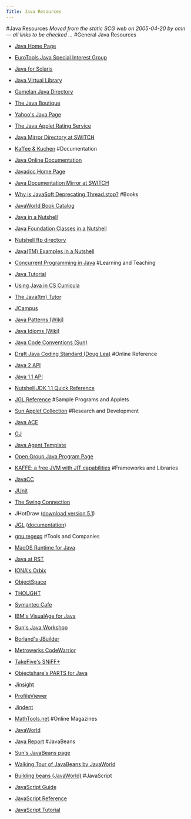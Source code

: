 ```yaml
---
Title: Java Resources
---
```

#Java Resources
<I>Moved from the static SCG web on 2005-04-20 by omn &mdash; all links to be checked ...</I>
#General Java Resources

- [Java Home Page](http://java.sun.com/)
- [EuroTools Java Special Interest Group](http://www.cscs.ch/Official/SoftwareTech/Java-SIG/)
- [Java for Solaris](http://www.sun.com/solaris/java/)
- [Java Virtual Library](http://www.acm.org/~ops/java.html)
- [Gamelan Java Directory](http://www.gamelan.com/) 
- [The Java Boutique](http://javaboutique.internet.com/) 
- [Yahoo's Java Page](http://www.yahoo.com/Computers_and_Internet/Programming_Languages/Java/)
- [The Java Applet Rating Service](http://www.jars.com/)
- [Java Mirror Directory at SWITCH](ftp://sunsite.cnlab-switch.ch/mirror/javasoft/)
- [Kaffee & Kuchen](http://java.seite.net/)
#Documentation

- [Java Online Documentation](http://java.sun.com/docs/) 
- [Javadoc Home Page](http://java.sun.com/products/jdk/javadoc/index.html)
- [Java Documentation Mirror at SWITCH](ftp://sunsite.cnlab-switch.ch/mirror/javasoft/docs/)
- [Why is JavaSoft Deprecating Thread.stop?](http://java.sun.com/products/jdk/1.2/docs/guide/misc/threadPrimitiveDeprecation.html)
#Books

- [JavaWorld Book Catalog](http://www.javaworld.com/javaworld/books/jw-books-index.html)
- [Java in a Nutshell](http://www.ora.com/catalog/javanut3/)
- [Java Foundation Classes in a Nutshell](http://www.ora.com/catalog/jfcnut/)
- [Nutshell ftp directory](ftp://ftp.ora.com/published/oreilly/nutshell/java/)
- [Java(TM) Examples in a Nutshell](http://www.oreilly.com/catalog/jenut/)
- [Concurrent Programming in Java](http://g.oswego.edu/dl/cpj/index.html)
#Learning and Teaching

- [Java Tutorial](http://java.sun.com:80/nav/read/Tutorial/) 
- [Using Java in CS Curricula](http://g.oswego.edu/dl/html/javaInCS.html)
- [The Java(tm) Tutor](http://www.mercury.com/java-tutor/)
- [JCampus](http://www.jcampus.org)
- [Java Patterns (Wiki)](http://c2.com/cgi/wiki?JavaPatterns) 
- [Java Idioms (Wiki)](http://c2.com/cgi/wiki?JavaIdioms) 
- [Java Code Conventions (Sun)](http://java.sun.com/docs/codeconv/index.html)
- [Draft Java Coding Standard (Doug Lea)](http://g.oswego.edu/dl/html/javaCodingStd.html)
#Online Reference

- [Java 2 API](http://java.sun.com/products/jdk/1.2/docs/api/)
- [Java 1.1 API](http://java.sun.com/products/jdk/1.1/docs/api/packages.html) 
- [Nutshell JDK 1.1 Quick Reference](http://www.ora.com/info/java/) 
- [JGL Reference](http://www.objectspace.com/developers/jgl/white/) 
#Sample Programs and Applets

- [Sun Applet Collection](http://java.sun.com/applets/index.html) 
#Research and Development

- [Java ACE](http://www.cs.wustl.edu/~pjain/java/ace/ACE.html)
- [GJ](http://wwwipd.ira.uka.de/~pizza/gj/)
- [Java Agent Template](http://java.stanford.edu/java_agent/html/)
- [Open Group Java Program Page](http://www.gr.opengroup.org/java/)
- [KAFFE: a free JVM with JIT capabilities](http://www.kaffe.org/)
#Frameworks and Libraries

- [JavaCC](http://www.metamata.com/JavaCC/)
- [JUnit](http://www.xprogramming.com/software.htm) 
- [The Swing Connection](http://java.sun.com/products/jfc/tsc/) 
- JHotDraw ([download version 5.1](http://members.pingnet.ch/gamma/JHD-5.1.zip))
- [JGL](http://www.objectspace.com/products/jgl/) ([documentation](http://www.objectspace.com/developers/jgl/white/)) 
- [gnu.regexp](http://www.cacas.org/java/gnu/regexp/)
#Tools and Companies

- [MacOS Runtime for Java](http://www.apple.com/java/) 
- [Java at RST](http://www.rstcorp.com/java.html)
- [IONA's Orbix](http://www.iona.com/info/products/orbixchoice.html)
- [ObjectSpace](http://www.objectspace.com/jgl/) 
- [THOUGHT](http://www.thoughtinc.com/")
- [Symantec Cafe](http://cafe.symantec.com/)
- [IBM's VisualAge for Java](http://www.software.ibm.com/ad/vajava/)
- [Sun's Java Workshop](http://www.sun.com/sunsoft/Developer-products/java/)
- [Borland's JBuilder](http://www.borland.com/jbuilder/)
- [Metrowerks CodeWarrior](http://www.metrowerks.com/desktop/java/)
- [TakeFive's SNiFF\+](http://www.takefive.com/) 
- [Objectshare's PARTS for Java](http://www.objectshare.com/p4j/default.htm)
- [Jinsight](http://www.research.ibm.com/jinsight/) 
- [ProfileViewer](http://www.capital.net/~dittmer/profileviewer.html) 
- [Jindent](http://www.jindent.com/)
- [MathTools.net](http://www.mathtools.net)
#Online Magazines

- [JavaWorld](http://www.javaworld.com)
- [Java Report](http://www.javareport.com)
#JavaBeans

- [Sun's JavaBeans page](http://splash.javasoft.com/beans/) 
- [Walking Tour of JavaBeans by JavaWorld](http://www.javaworld.com/javaworld/jw-08-1997/jw-08-beans.html)
- [Building beans (JavaWorld)](http://www.javaworld.com/javaworld/jw-08-1997/jw-08-step.html)
#JavaScript

- [JavaScript Guide](http://developer.netscape.com/docs/manuals/communicator/jsguide4/index.htm)
- [JavaScript Reference](http://developer.netscape.com/docs/manuals/communicator/jsref/index.htm)
- [JavaScript Tutorial](http://rummelplatz.uni-mannheim.de/~skoch/js/index.htm)
